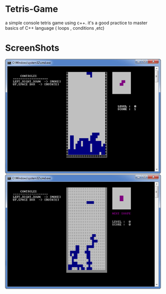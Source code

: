 # Tetris-Game
a simple  console tetris game using c++.
it's a good practice to master basics of C++ language ( loops , conditions ,etc)
# ScreenShots
[![tetris](https://github.com/Abdalrahman323/Tetris-Game/blob/master/Screenshots/1.jpg)](#1)
[![tetris](https://github.com/Abdalrahman323/Tetris-Game/blob/master/Screenshots/2.jpg)](#2)
